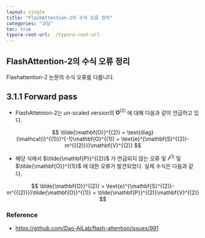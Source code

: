 ```yaml
---
layout: single
title: "FlashAttention-2의 수식 오류 정리"
categories: "코딩"
toc: true
typora-root-url: ./typora-root-url
---
```




## FlashAttention-2의 수식 오류 정리

Flashattention-2 논문의 수식 오류를 다룹니다.

## 3.1.1 Forward pass

- FlashAttetnion-2는 un-scaled  version의  $\mathbf{O}^{(2)}$ 에 대해 다음과 같이 언급하고 있다. 

$$
\tilde{\mathbf{O}}^{(2)} = \text{diag}(\mathcal{l}^{(1)})^{-1}\mathbf{O}^{(1)} + \text{e}^{\mathbf{S}^{(2)}-m^{{(2)}}}\mathbf{V}^{(2)}
$$

- 해당 식에서 $\tilde{\mathbf{P}}^{(2)}$ 가 언급되지 않는 오류 및 $\mathcal{l}^{(1)}$ 및 $\tilde{\mathbf{O}}^{(1)}$ 에 대한 오류가 발견되었다. 실제 수식은 다음과 같다. 

$$
\tilde{\mathbf{O}}^{(2)} = \text{e}^{\mathbf{S}^{(2)}-m^{{(2)}}}\tilde{\mathbf{O}}^{(1)} + \tilde{\mathbf{P}}^{(2)}\mathbf{V}^{(2)}
$$

### Reference 

- https://github.com/Dao-AILab/flash-attention/issues/991
